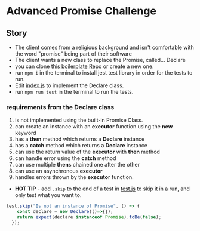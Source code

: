 # Advanced Promise Challenge
## Story
- The client comes from a religious background and isn't comfortable with the word "promise" being part of their software
- The client wants a new class to replace the Promise, called... Declare
- you can clone [this boilerplate Repo](https://github.com/suvelocity/AdvancedPromiseBoilerplate) or create a new one. 
- run `npm i` in the terminal to install jest test library in order for the tests to run.
- Edit [index.js](index.js) to implement the Declare class. 
- run `npm run test` in the terminal to run the tests.

### requirements from the Declare class
1. is not implemented using the built-in Promise Class.
1. can create an instance with an **executor** function using the **new** keyword
1. has a **then** method which returns a **Declare** instance
1. has a **catch** method which returns a **Declare** instance
1. can use the return value of the **executor** with __then__ method
1. can handle error using the **catch** method
1. can use multiple **then**s chained one after the other
1. can use an asynchronous **executor**
1. handles errors thrown by the **executor** function.

* **HOT TIP** - add `.skip` to the end of a test in [test.js](test.js) to skip it in a run, and only test what you want to.

```javascript
test.skip("Is not an instance of Promise", () => {
    const declare = new Declare(()=>{});
    return expect(declare instanceof Promise).toBe(false);
  });
```
